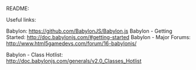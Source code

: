 README:

Useful links:

Babylon:  https://github.com/BabylonJS/Babylon.js
Babylon - Getting Started:  http://doc.babylonjs.com/#getting-started
Babylon - Major Forums:  http://www.html5gamedevs.com/forum/16-babylonjs/

Babylon - Class Hotlist: http://doc.babylonjs.com/generals/v2.0_Classes_Hotlist

